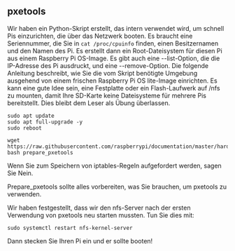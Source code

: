 ## pxetools
Wir haben ein Python-Skript erstellt, das intern verwendet wird, um schnell Pis einzurichten, die über das Netzwerk booten. Es braucht eine Seriennummer, die Sie in `cat /proc/cpuinfo` finden, einen Besitzernamen und den Namen des Pi. Es erstellt dann ein Root-Dateisystem für diesen Pi aus einem Raspberry Pi OS-Image. Es gibt auch eine --list-Option, die die IP-Adresse des Pi ausdruckt, und eine --remove-Option. Die folgende Anleitung beschreibt, wie Sie die vom Skript benötigte Umgebung ausgehend von einem frischen Raspberry Pi OS lite-Image einrichten. Es kann eine gute Idee sein, eine Festplatte oder ein Flash-Laufwerk auf /nfs zu mounten, damit Ihre SD-Karte keine Dateisysteme für mehrere Pis bereitstellt. Dies bleibt dem Leser als Übung überlassen.

```
sudo apt update
sudo apt full-upgrade -y
sudo reboot

wget https://raw.githubusercontent.com/raspberrypi/documentation/master/hardware/raspberrypi/bootmodes/pxetools/prepare_pxetools
bash prepare_pxetools
```

Wenn Sie zum Speichern von iptables-Regeln aufgefordert werden, sagen Sie Nein.

Prepare_pxetools sollte alles vorbereiten, was Sie brauchen, um pxetools zu verwenden.

Wir haben festgestellt, dass wir den nfs-Server nach der ersten Verwendung von pxetools neu starten mussten. Tun Sie dies mit:
```
sudo systemctl restart nfs-kernel-server
```

Dann stecken Sie Ihren Pi ein und er sollte booten!